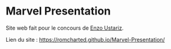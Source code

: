 
# Marvel Presentation

Site web fait pour le concours de [Enzo Ustariz](https://www.youtube.com/@EcoleduWeb).

Lien du site : https://romcharted.github.io/Marvel-Presentation/
